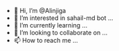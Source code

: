 - 👋 Hi, I’m @Alinjiga
- 👀 I’m interested in sahail-md bot ...
- 🌱 I’m currently learning ...
- 💞️ I’m looking to collaborate on ...
- 📫 How to reach me ...

<!---
Alinjiga/Alinjiga is a ✨ special ✨ repository because its `README.md` (this file) appears on your GitHub profile.
You can click the Preview link to take a look at your changes.
--->
